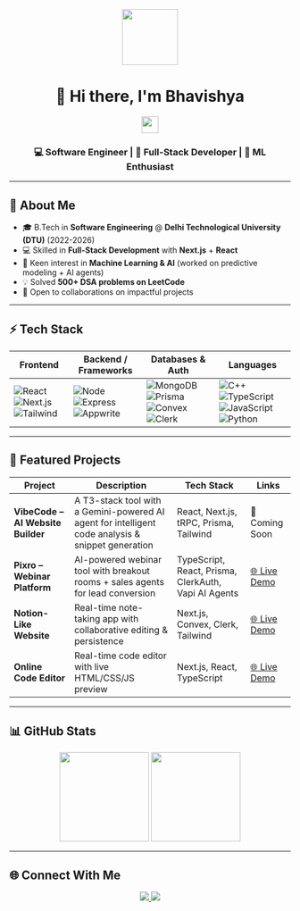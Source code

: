 <div align="center">
  <img src="https://media.giphy.com/media/M9gbBd9nbDrOTu1Mqx/giphy.gif" width="100"/>
  
  # 👋 Hi there, I'm Bhavishya
  <img src="https://media.giphy.com/media/hvRJCLFzcasrR4ia7z/giphy.gif" width="30px"/>

  ### 💻 Software Engineer | 🚀 Full-Stack Developer | 🤖 ML Enthusiast
</div>

---

## 🌟 About Me  
- 🎓 B.Tech in **Software Engineering** @ **Delhi Technological University (DTU)** (2022-2026)  
- 💻 Skilled in **Full-Stack Development** with **Next.js** + **React**  
- 🧠 Keen interest in **Machine Learning & AI** (worked on predictive modeling + AI agents)  
- 💡 Solved **500+ DSA problems on LeetCode**  
- 🤝 Open to collaborations on impactful projects  

---

## ⚡ Tech Stack  

| Frontend | Backend / Frameworks | Databases & Auth | Languages |
|----------|----------------------|------------------|------------|
| ![React](https://img.shields.io/badge/React-61DAFB?style=for-the-badge&logo=react&logoColor=black) ![Next.js](https://img.shields.io/badge/Next.js-000000?style=for-the-badge&logo=nextdotjs&logoColor=white) ![Tailwind](https://img.shields.io/badge/Tailwind_CSS-38B2AC?style=for-the-badge&logo=tailwind-css&logoColor=white) | ![Node](https://img.shields.io/badge/Node.js-339933?style=for-the-badge&logo=nodedotjs&logoColor=white) ![Express](https://img.shields.io/badge/Express.js-000000?style=for-the-badge&logo=express&logoColor=white) ![Appwrite](https://img.shields.io/badge/Appwrite-F02E65?style=for-the-badge&logo=appwrite&logoColor=white) | ![MongoDB](https://img.shields.io/badge/MongoDB-4EA94B?style=for-the-badge&logo=mongodb&logoColor=white) ![Prisma](https://img.shields.io/badge/Prisma-3982CE?style=for-the-badge&logo=prisma&logoColor=white) ![Convex](https://img.shields.io/badge/Convex-000000?style=for-the-badge&logo=convex&logoColor=white) ![Clerk](https://img.shields.io/badge/Clerk-6C47FF?style=for-the-badge&logo=clerk&logoColor=white) | ![C++](https://img.shields.io/badge/C++-00599C?style=for-the-badge&logo=cplusplus&logoColor=white) ![TypeScript](https://img.shields.io/badge/TypeScript-3178C6?style=for-the-badge&logo=typescript&logoColor=white) ![JavaScript](https://img.shields.io/badge/JavaScript-F7DF1E?style=for-the-badge&logo=javascript&logoColor=black) ![Python](https://img.shields.io/badge/Python-3776AB?style=for-the-badge&logo=python&logoColor=white) |

---

## 🚀 Featured Projects  

| Project | Description | Tech Stack | Links |
|---------|-------------|------------|-------|
| **VibeCode – AI Website Builder** | A T3-stack tool with a Gemini-powered AI agent for intelligent code analysis & snippet generation | React, Next.js, tRPC, Prisma, Tailwind | 🔗 Coming Soon |
| **Pixro – Webinar Platform** | AI-powered webinar tool with breakout rooms + sales agents for lead conversion | TypeScript, React, Prisma, ClerkAuth, Vapi AI Agents | [🌐 Live Demo](https://pixro.vercel.app/) |
| **Notion-Like Website** | Real-time note-taking app with collaborative editing & persistence | Next.js, Convex, Clerk, Tailwind | [🌐 Live Demo](https://noter-sepia.vercel.app/) |
| **Online Code Editor** | Real-time code editor with live HTML/CSS/JS preview | Next.js, React, TypeScript | [🌐 Live Demo](https://online-code-editor-basic-lyart.vercel.app/) |

---

## 📊 GitHub Stats  

<div align="center">
  <img src="https://github-readme-stats.vercel.app/api?username=Bhavishya-code&show_icons=true&theme=tokyonight&hide_border=true&count_private=true" height="160px"/>
  <img src="https://github-readme-stats.vercel.app/api/top-langs/?username=Bhavishya-code&layout=compact&theme=tokyonight&hide_border=true" height="160px"/>
</div>

---

## 🌐 Connect With Me  

<div align="center">
  <a href="https://www.linkedin.com/in/bhavishya-sangwan-05343a25a/">
    <img src="https://img.shields.io/badge/LinkedIn-0077B5?style=for-the-badge&logo=linkedin&logoColor=white"/>
  </a>
  <a href="mailto:bhavishyasangwan6543@gmail.com">
    <img src="https://img.shields.io/badge/Email-D14836?style=for-the-badge&logo=gmail&logoColor=white"/>
  </a>
</div>
